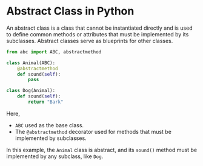 # Abstract Class in Python
An abstract class is a class that cannot be instantiated directly and is used to define common methods or attributes that must be implemented by its subclasses. Abstract classes serve as blueprints for other classes.

```python
from abc import ABC, abstractmethod

class Animal(ABC):
    @abstractmethod
    def sound(self):
        pass

class Dog(Animal):
    def sound(self):
        return "Bark"
```

Here,
- `ABC` used as the base class.
- The `@abstractmethod` decorator used for methods that must be implemented by subclasses.

In this example, the `Animal` class is abstract, and its `sound()` method must be implemented by any subclass, like `Dog`.